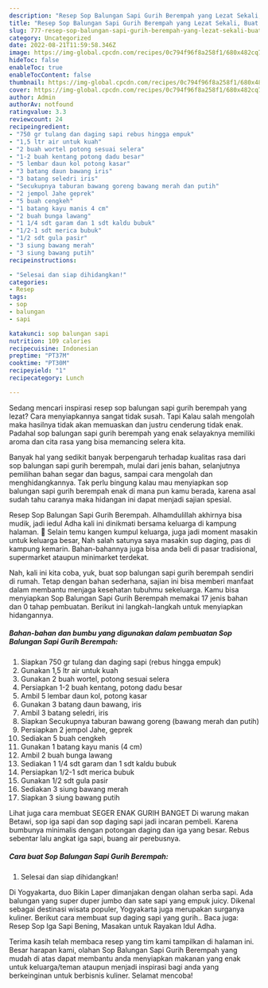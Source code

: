 ```yaml
---
description: "Resep Sop Balungan Sapi Gurih Berempah yang Lezat Sekali, Buat Buka Puasa Enak"
title: "Resep Sop Balungan Sapi Gurih Berempah yang Lezat Sekali, Buat Buka Puasa Enak"
slug: 777-resep-sop-balungan-sapi-gurih-berempah-yang-lezat-sekali-buat-buka-puasa-enak
category: Uncategorized
date: 2022-08-21T11:59:58.346Z
image: https://img-global.cpcdn.com/recipes/0c794f96f8a258f1/680x482cq70/sop-balungan-sapi-gurih-berempah-foto-resep-utama.jpg
hideToc: false
enableToc: true
enableTocContent: false
thumbnail: https://img-global.cpcdn.com/recipes/0c794f96f8a258f1/680x482cq70/sop-balungan-sapi-gurih-berempah-foto-resep-utama.jpg
cover: https://img-global.cpcdn.com/recipes/0c794f96f8a258f1/680x482cq70/sop-balungan-sapi-gurih-berempah-foto-resep-utama.jpg
author: Admin
authorAv: notfound
ratingvalue: 3.3
reviewcount: 24
recipeingredient:
- "750 gr tulang dan daging sapi rebus hingga empuk"
- "1,5 ltr air untuk kuah"
- "2 buah wortel potong sesuai selera"
- "1-2 buah kentang potong dadu besar"
- "5 lembar daun kol potong kasar"
- "3 batang daun bawang iris"
- "3 batang seledri iris"
- "Secukupnya taburan bawang goreng bawang merah dan putih"
- "2 jempol Jahe geprek"
- "5 buah cengkeh"
- "1 batang kayu manis 4 cm"
- "2 buah bunga lawang"
- "1 1/4 sdt garam dan 1 sdt kaldu bubuk"
- "1/2-1 sdt merica bubuk"
- "1/2 sdt gula pasir"
- "3 siung bawang merah"
- "3 siung bawang putih"
recipeinstructions:

- "Selesai dan siap dihidangkan!"
categories:
- Resep
tags:
- sop
- balungan
- sapi

katakunci: sop balungan sapi 
nutrition: 109 calories
recipecuisine: Indonesian
preptime: "PT37M"
cooktime: "PT30M"
recipeyield: "1"
recipecategory: Lunch

---
```



Sedang mencari inspirasi resep sop balungan sapi gurih berempah yang lezat? Cara menyiapkannya sangat tidak susah. Tapi Kalau salah mengolah maka hasilnya tidak akan memuaskan dan justru cenderung tidak enak. Padahal sop balungan sapi gurih berempah yang enak selayaknya memiliki aroma dan cita rasa yang bisa memancing selera kita.


Banyak hal yang sedikit banyak berpengaruh terhadap kualitas rasa dari sop balungan sapi gurih berempah, mulai dari jenis bahan, selanjutnya pemilihan bahan segar dan bagus, sampai cara mengolah dan menghidangkannya. Tak perlu bingung kalau mau menyiapkan sop balungan sapi gurih berempah enak di mana pun kamu berada, karena asal sudah tahu caranya maka hidangan ini dapat menjadi sajian spesial.

Resep Sop Balungan Sapi Gurih Berempah. Alhamdulillah akhirnya bisa mudik, jadi iedul Adha kali ini dinikmati bersama keluarga di kampung halaman. 🥰 Selain temu kangen kumpul keluarga, juga jadi moment masakin untuk keluarga besar, Nah salah satunya saya masakin sup daging, pas di kampung kemarin. Bahan-bahannya juga bisa anda beli di pasar tradisional, supermarket ataupun minimarket terdekat.


Nah, kali ini kita coba, yuk, buat sop balungan sapi gurih berempah sendiri di rumah. Tetap dengan bahan sederhana, sajian ini bisa memberi manfaat dalam membantu menjaga kesehatan tubuhmu sekeluarga. Kamu bisa menyiapkan Sop Balungan Sapi Gurih Berempah memakai 17 jenis bahan dan 0 tahap pembuatan. Berikut ini langkah-langkah untuk menyiapkan hidangannya.

<!--inarticleads1-->

##### Bahan-bahan dan bumbu yang digunakan dalam pembuatan Sop Balungan Sapi Gurih Berempah:

1. Siapkan 750 gr tulang dan daging sapi (rebus hingga empuk)
1. Gunakan 1,5 ltr air untuk kuah
1. Gunakan 2 buah wortel, potong sesuai selera
1. Persiapkan 1-2 buah kentang, potong dadu besar
1. Ambil 5 lembar daun kol, potong kasar
1. Gunakan 3 batang daun bawang, iris
1. Ambil 3 batang seledri, iris
1. Siapkan Secukupnya taburan bawang goreng (bawang merah dan putih)
1. Persiapkan 2 jempol Jahe, geprek
1. Sediakan 5 buah cengkeh
1. Gunakan 1 batang kayu manis (4 cm)
1. Ambil 2 buah bunga lawang
1. Sediakan 1 1/4 sdt garam dan 1 sdt kaldu bubuk
1. Persiapkan 1/2-1 sdt merica bubuk
1. Gunakan 1/2 sdt gula pasir
1. Sediakan 3 siung bawang merah
1. Siapkan 3 siung bawang putih


Lihat juga cara membuat SEGER ENAK GURIH BANGET Di warung makan Betawi, sop iga sapi dan sop daging sapi jadi incaran pembeli. Karena bumbunya minimalis dengan potongan daging dan iga yang besar. Rebus sebentar lalu angkat iga sapi, buang air perebusnya. 

<!--inarticleads2-->

##### Cara buat Sop Balungan Sapi Gurih Berempah:


1. Selesai dan siap dihidangkan!

Di Yogyakarta, duo Bikin Laper dimanjakan dengan olahan serba sapi. Ada balungan yang super duper jumbo dan sate sapi yang empuk juicy. Dikenal sebagai destinasi wisata populer, Yogyakarta juga merupakan surganya kuliner. Berikut cara membuat sup daging sapi yang gurih.. Baca juga: Resep Sop Iga Sapi Bening, Masakan untuk Rayakan Idul Adha. 

Terima kasih telah membaca resep yang tim kami tampilkan di halaman ini. Besar harapan kami, olahan Sop Balungan Sapi Gurih Berempah yang mudah di atas dapat membantu anda menyiapkan makanan yang enak untuk keluarga/teman ataupun menjadi inspirasi bagi anda yang berkeinginan untuk berbisnis kuliner. Selamat mencoba!
